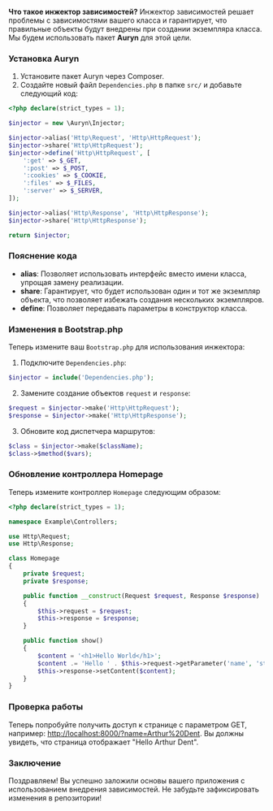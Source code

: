 **Что такое инжектор зависимостей?**
Инжектор зависимостей решает проблемы с зависимостями вашего класса и гарантирует, что правильные объекты будут внедрены при создании экземпляра класса. Мы будем использовать пакет **Auryn** для этой цели.

### Установка Auryn

1. Установите пакет Auryn через Composer.
2. Создайте новый файл `Dependencies.php` в папке `src/` и добавьте следующий код:

```php
<?php declare(strict_types = 1);

$injector = new \Auryn\Injector;

$injector->alias('Http\Request', 'Http\HttpRequest');
$injector->share('Http\HttpRequest');
$injector->define('Http\HttpRequest', [
    ':get' => $_GET,
    ':post' => $_POST,
    ':cookies' => $_COOKIE,
    ':files' => $_FILES,
    ':server' => $_SERVER,
]);

$injector->alias('Http\Response', 'Http\HttpResponse');
$injector->share('Http\HttpResponse');

return $injector;
```

### Пояснение кода

- **alias**: Позволяет использовать интерфейс вместо имени класса, упрощая замену реализации.
- **share**: Гарантирует, что будет использован один и тот же экземпляр объекта, что позволяет избежать создания нескольких экземпляров.
- **define**: Позволяет передавать параметры в конструктор класса.

### Изменения в Bootstrap.php

Теперь измените ваш `Bootstrap.php` для использования инжектора:

1. Подключите `Dependencies.php`:

```php
$injector = include('Dependencies.php');
```

2. Замените создание объектов `request` и `response`:

```php
$request = $injector->make('Http\HttpRequest');
$response = $injector->make('Http\HttpResponse');
```

3. Обновите код диспетчера маршрутов:

```php
$class = $injector->make($className);
$class->$method($vars);
```

### Обновление контроллера Homepage

Теперь измените контроллер `Homepage` следующим образом:

```php
<?php declare(strict_types = 1);

namespace Example\Controllers;

use Http\Request;
use Http\Response;

class Homepage
{
    private $request;
    private $response;

    public function __construct(Request $request, Response $response)
    {
        $this->request = $request;
        $this->response = $response;
    }

    public function show()
    {
        $content = '<h1>Hello World</h1>';
        $content .= 'Hello ' . $this->request->getParameter('name', 'stranger');
        $this->response->setContent($content);
    }
}
```

### Проверка работы

Теперь попробуйте получить доступ к странице с параметром GET, например: [http://localhost:8000/?name=Arthur%20Dent](http://localhost:8000/?name=Arthur%20Dent). Вы должны увидеть, что страница отображает "Hello Arthur Dent".

### Заключение

Поздравляем! Вы успешно заложили основы вашего приложения с использованием внедрения зависимостей. Не забудьте зафиксировать изменения в репозитории!